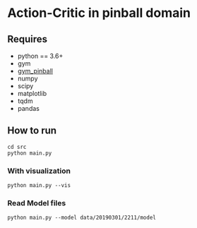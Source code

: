 # Action-Critic in pinball domain
## Requires
* python == 3.6+
* gym
* [gym_pinball](https://github.com/Kerneltyu/gym-pinball)
* numpy
* scipy
* matplotlib
* tqdm
* pandas

## How to run
```
cd src
python main.py
```

### With visualization
```
python main.py --vis
```

### Read Model files
```
python main.py --model data/20190301/2211/model
```

